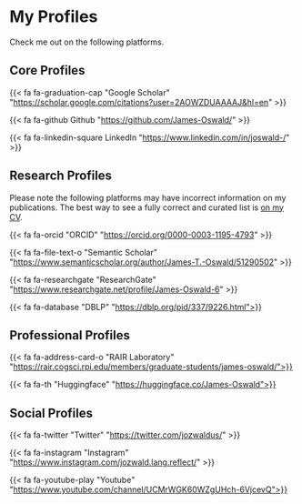 
# My Profiles
 
Check me out on the following platforms.

## Core Profiles

{{< fa fa-graduation-cap "Google Scholar" "https://scholar.google.com/citations?user=2AOWZDUAAAAJ&hl=en" >}}

{{< fa fa-github Github "https://github.com/James-Oswald/" >}}

{{< fa fa-linkedin-square LinkedIn "https://www.linkedin.com/in/joswald-/" >}}

## Research Profiles 

Please note the following platforms may have incorrect information on my publications.
The best way to see a fully correct and curated list is [on my CV](/documents/CV.pdf).

{{< fa fa-orcid "ORCID" "https://orcid.org/0000-0003-1195-4793" >}}

{{< fa fa-file-text-o "Semantic Scholar" "https://www.semanticscholar.org/author/James-T.-Oswald/51290502" >}}

{{< fa fa-researchgate "ResearchGate" "https://www.researchgate.net/profile/James-Oswald-6" >}}

{{< fa fa-database "DBLP" "https://dblp.org/pid/337/9226.html">}}


## Professional Profiles

{{< fa fa-address-card-o "RAIR Laboratory" "https://rair.cogsci.rpi.edu/members/graduate-students/james-oswald/">}}

{{< fa fa-th "Huggingface" "https://huggingface.co/James-Oswald">}}

## Social Profiles

{{< fa fa-twitter "Twitter" "https://twitter.com/jozwaldus/" >}}

{{< fa fa-instagram "Instagram" "https://www.instagram.com/jozwald.lang.reflect/" >}}

{{< fa fa-youtube-play "Youtube" "https://www.youtube.com/channel/UCMrWGK60WZgUHch-6VjcevQ">}}
